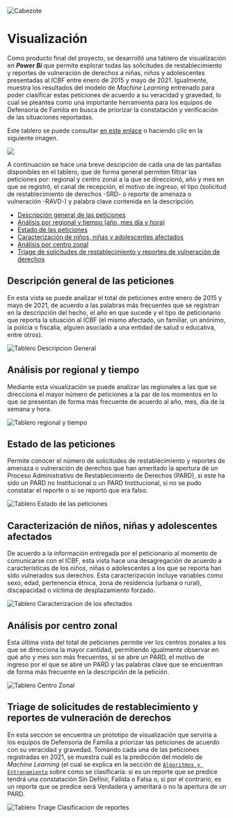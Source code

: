 ![Cabezote](../Imágenes/Cabezote.png)

# Visualización

Como producto final del proyecto, se desarrolló una tablero de visualización en ***Power Bi*** que permite explorar todas las solicitudes de restablecimiento y reportes de vulneración de derechos a niñas, niños y adolescentes presentadas al ICBF entre enero de 2015 y mayo de 2021. Igualmente, muestra los resultados del modelo de *Machine Learning* entrenado para poder clasificar estas peticiones de acuerdo a su veracidad y gravedad, lo cual se pleantea como una importante herramienta para los equipos de Defensoría de Familia en busca de priorizar la constatación y verificación de las situaciones reportadas.

Este tablero se puede consultar [en este enlace](https://app.powerbi.com/view?r=eyJrIjoiOTUxMjRkYzItOGJlNy00OGY0LThjYjUtYWI3YmQ2YzA1YmM4IiwidCI6IjNkOTJhNWYzLWJjN2EtNGE3OS04YzVlLTVlNDgzZjc3ODliZiIsImMiOjR9) o haciendo clic en la siguiente imagen.

[<img src="../Imágenes/Tablero_Inicio.png">](https://app.powerbi.com/view?r=eyJrIjoiOTUxMjRkYzItOGJlNy00OGY0LThjYjUtYWI3YmQ2YzA1YmM4IiwidCI6IjNkOTJhNWYzLWJjN2EtNGE3OS04YzVlLTVlNDgzZjc3ODliZiIsImMiOjR9)


A continuación se hace una breve descipción de cada una de las pantallas disponibles en el tablero, que de forma general permiten filtrar las peticiones por: regional y centro zonal a la que se direccionó, año y mes en que se registró, el canal de recepción, el motivo de ingreso, el tipo (solicitud de restablecimiento de derechos -SRD- o reporte de amenaza o vulneración -RAVD-) y palabra clave contenida en la descripción.

* [Descripción general de las peticiones](#Descripción-general-de-las-peticiones)
* [Análisis por regional y tiempo (año, mes día y hora)](#Análisis-por-regional-y-tiempo)
* [Estado de las peticiones](#Estado-de-las-peticiones)
* [Caracterización de niños, niñas y adolescentes afectados](#Caracterización-de-niños-niñas-y-adolescentes-afectados)
* [Análisis por centro zonal](#Análisis-por-centro-zonal)
* [Triage de solicitudes de restablecimiento y reportes de vulneración de derechos](#Triage-de-solicitudes-de-restablecimiento-y-reportes-de-vulneración-de-derechos)


## Descripción general de las peticiones
En esta vista se puede analizar el total de peticiones entre enero de 2015 y mayo de 2021, de acuerdo a las palabras más frecuentes que se registran en la descripción del hecho, el año en que sucede y el tipo de peticionario que reporta la situación al ICBF (el mismo afectado, un familiar, un anónimo, la policía o fiscalía, alguien asociado a una entidad de salud o educativa, entre otros).

![Tablero Descripcion General](../Imágenes/Tablero_General.png)

## Análisis por regional y tiempo
Mediante esta visualización se puede analizar las regionales a las que se direcciona el mayor número de peticiones a la par de los momentos en lo que se presentan de forma más frecuente de acuerdo al año, mes, día de la semana y hora.

![Tablero regional y tiempo](../Imágenes/Tablero_Temporal.PNG)

## Estado de las peticiones
Permite conocer el número de solicitudes de restablecimiento y reportes de amenaza o vulneración de derechos que han ameritado la apertura de un Proceso Administrativo de Restablecimiento de Derechos (PARD), si este ha sido un PARD no Institucional o un PARD Institucional, si no se pudo constatar el reporte o si se reportó que era falso.

![Tablero Estado de las peticiones](../Imágenes/Tablero_EstadoPeticiones.png)

## Caracterización de niños, niñas y adolescentes afectados
De acuerdo a la información entregada por el peticionario al momento de comunicarse con el ICBF, esta vista hace una desagregación de acuerdo a características de los niños, niñas o adolescentes a los que se reporta han sido vulnerados sus derechos. Esta caracterización incluye variables como sexo, edad, pertenencia étnica, zona de residencia (urbana o rural), discapacidad o víctima de desplazamiento forzado.

![Tablero Caracterizacion de los afectados](../Imágenes/Tablero_CaracterizacionAfectado.png)

## Análisis por centro zonal
Esta última vista del total de peticiones permite ver los centros zonales a los que se direcciona la mayor cantidad, permitiendo igualmente observar en qué año y mes son más frecuentes, si se abre un PARD, el motivo de ingreso por el que se abre un PARD y las palabras clave que se encuentran de forma más frecuente en la descripción de la petición.

![Tablero Centro Zonal](../Imágenes/Tablero_CentroZonal.png)

## Triage de solicitudes de restablecimiento y reportes de vulneración de derechos
En esta sección se encuentra un prototipo de visualización que serviría a los equipos de Defensoría de Familia a priorizar las peticiones de acuerdo con su veracidad y gravedad. Tomando cada una de las peticiones registradas en 2021, se muestra cuál es la predicción del modelo de *Machine Learning*  (el cual se explica en la sección de [`Algoritmos y Entrenamiento`](../Algoritmos%20y%20Entrenamiento/) sobre como se clasificaría: si es un reporte que se predice tendrá una constatación Sin Definir, Fallida o Falsa o, si por el contrario, es un reporte que se predice será Verdadera y ameritará o no la apertura de un PARD.

![Tablero Triage Clasificacion de reportes](../Imágenes/Tablero_PrediccionTriage.png)

